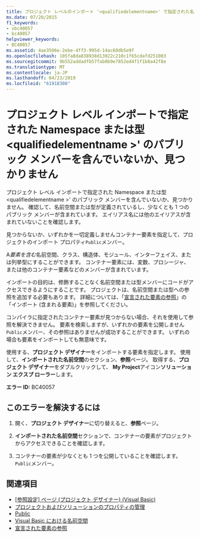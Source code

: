 ```yaml
---
title: プロジェクト レベルのインポート '<qualifiedelementname>' で指定された名前空間または型が、パブリック メンバーを含んでいないか、または見つかりません。
ms.date: 07/20/2015
f1_keywords:
- vbc40057
- bc40057
helpviewer_keywords:
- BC40057
ms.assetid: 4ae3506e-2ebe-4ff3-995d-14ac60db5e9f
ms.openlocfilehash: 105fa8da838938d13022c210c1f65cdafd251003
ms.sourcegitcommit: 9b552addadfb57fab0b9e7852ed4f1f1b8a42f8e
ms.translationtype: MT
ms.contentlocale: ja-JP
ms.lasthandoff: 04/23/2019
ms.locfileid: "61918308"
---
```

# <a name="namespace-or-type-specified-in-the-project-level-imports-qualifiedelementname-doesnt-contain-any-public-member-or-cannot-be-found"></a>プロジェクト レベル インポートで指定された Namespace または型\<qualifiedelementname >' のパブリック メンバーを含んでいないか、見つかりません
プロジェクト レベル インポートで指定された Namespace または型\<qualifiedelementname >' のパブリック メンバーを含んでいないか、見つかりません。 確認して、名前空間または型が定義されているし、少なくとも 1 つのパブリック メンバーが含まれています。 エイリアス名には他のエイリアスが含まれていないことを確認します。  
  
 見つからないか、いずれかを一切定義しませんコンテナー要素を指定して、プロジェクトのインポート プロパティ`Public`メンバー。  
  
 A*要素を含む*名前空間、クラス、構造体、モジュール、インターフェイス、または列挙型にすることができます。 コンテナー要素には、変数、プロシージャ、または他のコンテナー要素などのメンバーが含まれています。  
  
 インポートの目的は、修飾することなく名前空間または型メンバーにコードがアクセスできるようにすることです。 プロジェクトは、名前空間または型への参照を追加する必要もあります。 詳細については、「[宣言された要素の参照](../../../visual-basic/programming-guide/language-features/declared-elements/references-to-declared-elements.md)」の「インポート (含まれる要素)」を参照してください。 

  
 コンパイラに指定されたコンテナー要素が見つからない場合、それを使用して参照を解決できません。 要素を検索しますが、いずれかの要素を公開しません`Public`メンバー、その参照はありませんが成功することができます。 いずれの場合も要素をインポートしても無意味です。  
  
 使用する、**プロジェクト デザイナー**をインポートする要素を指定します。 使用して、**インポートされた名前空間**のセクション、**参照**ページ。 取得する、**プロジェクト デザイナー**をダブルクリックして、 **My Project**アイコン**ソリューション エクスプ ローラー**します。  
  
 **エラー ID:** BC40057  
  
## <a name="to-correct-this-error"></a>このエラーを解決するには  
  
1. 開く、**プロジェクト デザイナー**に切り替えると、**参照**ページ。  
  
2. **インポートされた名前空間**セクションで、コンテナーの要素がプロジェクトからアクセスできることを確認します。  
  
3. コンテナーの要素が少なくとも 1 つを公開していることを確認します。`Public`メンバー。  
  
## <a name="see-also"></a>関連項目

- [[参照設定] ページ (プロジェクト デザイナー) (Visual Basic)](/visualstudio/ide/reference/references-page-project-designer-visual-basic)
- [プロジェクトおよびソリューションのプロパティの管理](/visualstudio/ide/managing-project-and-solution-properties)
- [Public](../../../visual-basic/language-reference/modifiers/public.md)
- [Visual Basic における名前空間](../../../visual-basic/programming-guide/program-structure/namespaces.md)
- [宣言された要素の参照](../../../visual-basic/programming-guide/language-features/declared-elements/references-to-declared-elements.md)
